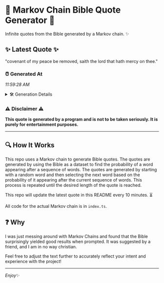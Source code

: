 # 📖 Markov Chain Bible Quote Generator 📖

Infinite quotes from the Bible generated by a Markov chain. ✨

## ✨ Latest Quote ✨
"covenant of my peace be removed, saith the lord that hath mercy on thee."

### ⏰ Generated At
*11:59:28 AM*

<details>
    <summary>🛠️ Generation Details</summary>
    <p>
        <strong>🌱 Seed:</strong> covenant<br>
        <strong>🔄 Iterations:</strong> 13<br>
        <strong>📜 Context History:</strong><br>[ covenant ]: of<br>[ covenant, of ]: my<br>[ covenant, of, my ]: peace<br>[ covenant, of, my, peace ]: be<br>[ covenant, of, my, peace, be ]: removed,<br>[ covenant, of, my, peace, be, removed, ]: saith<br>[ of, my, peace, be, removed,, saith ]: the<br>[ my, peace, be, removed,, saith, the ]: lord<br>[ peace, be, removed,, saith, the, lord ]: that<br>[ be, removed,, saith, the, lord, that ]: hath<br>[ removed,, saith, the, lord, that, hath ]: mercy<br>[ saith, the, lord, that, hath, mercy ]: on<br>[ the, lord, that, hath, mercy, on ]: thee.<br>
    </p>
</details>

### ⚠️ Disclaimer ⚠️
**This quote is generated by a program and is not to be taken seriously. It is purely for entertainment purposes.**

---

## 🔍 How It Works

This repo uses a Markov chain to generate Bible quotes. The quotes are generated by using the Bible as a dataset to find the probability of a word appearing after a sequence of words. The quotes are generated by starting with a random word and then selecting the next word based on the probability of it appearing after the current sequence of words. This process is repeated until the desired length of the quote is reached.

This repo will update the latest quote in this README every 10 minutes. ⏳

All code for the actual Markov chain is in `index.ts`.

## ❓ Why

I was just messing around with Markov Chains and found that the Bible surprisingly yielded good results when prompted. 
It was suggested by a friend, and I am in no way christian.

Feel free to adjust the text further to accurately reflect your intent and experience with the project!

---

*Enjoy*✨
